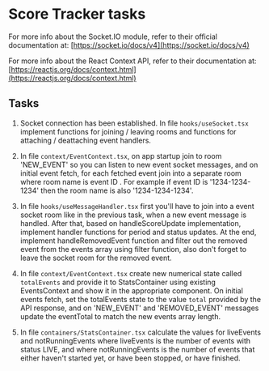 # Score Tracker tasks

For more info about the Socket.IO module, refer to their official documentation at: [https://socket.io/docs/v4](https://socket.io/docs/v4)

For more info about the React Context API, refer to their documentation at: [https://reactjs.org/docs/context.html](https://reactjs.org/docs/context.html)

## Tasks

1. Socket connection has been established. In file `hooks/useSocket.tsx` implement functions for joining / leaving rooms and functions for attaching / deattaching event handlers.

2. In file `context/EventContext.tsx`, on app startup join to room 'NEW_EVENT' so you can listen to new event socket messages, and on initial event fetch, for each fetched event join into a separate room where room name is event ID . For example if event ID is '1234-1234-1234' then the room name is also '1234-1234-1234'.

3. In file `hooks/useMessageHandler.tsx` first you'll have to join into a event socket room like in the previous task, when a new event message is handled. After that, based on handleScoreUpdate implementation, implement handler functions for period and status updates. At the end, implement handleRemovedEvent function and filter out the removed event from the events array using filter function, also don't forget to leave the socket room for the removed event.

4. In file `context/EventContext.tsx` create new numerical state called `totalEvents` and provide it to StatsContainer using existing EventsContext and show it in the appropriate component. On initial events fetch, set the totalEvents state to the value `total` provided by the API response, and on 'NEW_EVENT' and 'REMOVED_EVENT' messages update the eventTotal to match the new events array length.

5. In file `containers/StatsContainer.tsx` calculate the values for liveEvents and notRunningEvents where liveEvents is the number of events with status LIVE, and where notRunningEvents is the number of events that either haven't started yet, or have been stopped, or have finished.
